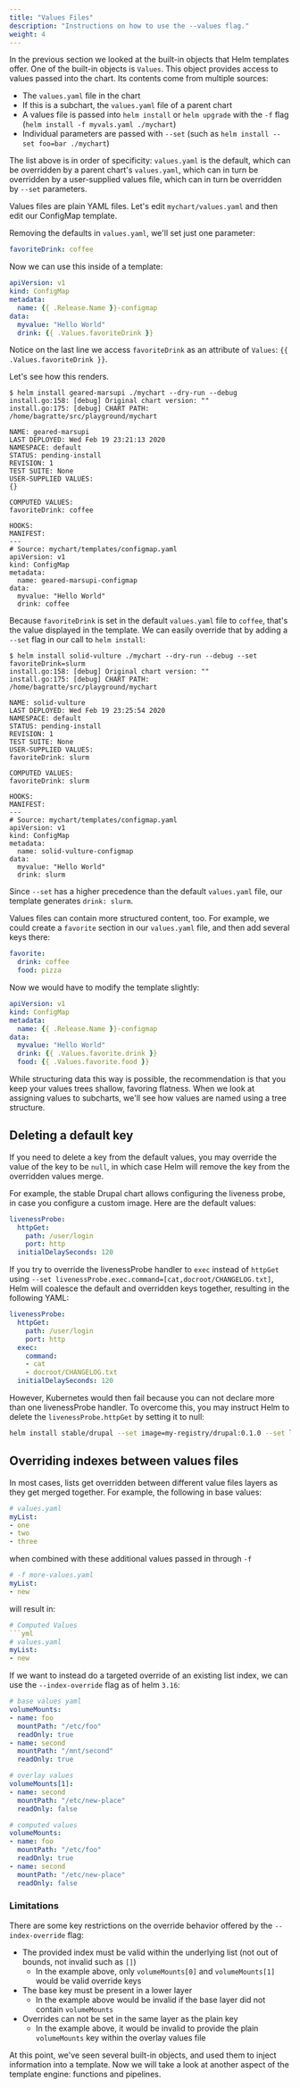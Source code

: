 ```yaml
---
title: "Values Files"
description: "Instructions on how to use the --values flag."
weight: 4
---
```


In the previous section we looked at the built-in objects that Helm templates
offer. One of the built-in objects is `Values`. This object provides access to
values passed into the chart. Its contents come from multiple sources:

- The `values.yaml` file in the chart
- If this is a subchart, the `values.yaml` file of a parent chart
- A values file is passed into `helm install` or `helm upgrade` with the `-f`
  flag (`helm install -f myvals.yaml ./mychart`)
- Individual parameters are passed with `--set` (such as `helm install --set foo=bar
  ./mychart`)

The list above is in order of specificity: `values.yaml` is the default, which
can be overridden by a parent chart's `values.yaml`, which can in turn be
overridden by a user-supplied values file, which can in turn be overridden by
`--set` parameters.

Values files are plain YAML files. Let's edit `mychart/values.yaml` and then
edit our ConfigMap template.

Removing the defaults in `values.yaml`, we'll set just one parameter:

```yaml
favoriteDrink: coffee
```

Now we can use this inside of a template:

```yaml
apiVersion: v1
kind: ConfigMap
metadata:
  name: {{ .Release.Name }}-configmap
data:
  myvalue: "Hello World"
  drink: {{ .Values.favoriteDrink }}
```

Notice on the last line we access `favoriteDrink` as an attribute of `Values`:
`{{ .Values.favoriteDrink }}`.

Let's see how this renders.

```console
$ helm install geared-marsupi ./mychart --dry-run --debug
install.go:158: [debug] Original chart version: ""
install.go:175: [debug] CHART PATH: /home/bagratte/src/playground/mychart

NAME: geared-marsupi
LAST DEPLOYED: Wed Feb 19 23:21:13 2020
NAMESPACE: default
STATUS: pending-install
REVISION: 1
TEST SUITE: None
USER-SUPPLIED VALUES:
{}

COMPUTED VALUES:
favoriteDrink: coffee

HOOKS:
MANIFEST:
---
# Source: mychart/templates/configmap.yaml
apiVersion: v1
kind: ConfigMap
metadata:
  name: geared-marsupi-configmap
data:
  myvalue: "Hello World"
  drink: coffee
```

Because `favoriteDrink` is set in the default `values.yaml` file to `coffee`,
that's the value displayed in the template. We can easily override that by
adding a `--set` flag in our call to `helm install`:

```console
$ helm install solid-vulture ./mychart --dry-run --debug --set favoriteDrink=slurm
install.go:158: [debug] Original chart version: ""
install.go:175: [debug] CHART PATH: /home/bagratte/src/playground/mychart

NAME: solid-vulture
LAST DEPLOYED: Wed Feb 19 23:25:54 2020
NAMESPACE: default
STATUS: pending-install
REVISION: 1
TEST SUITE: None
USER-SUPPLIED VALUES:
favoriteDrink: slurm

COMPUTED VALUES:
favoriteDrink: slurm

HOOKS:
MANIFEST:
---
# Source: mychart/templates/configmap.yaml
apiVersion: v1
kind: ConfigMap
metadata:
  name: solid-vulture-configmap
data:
  myvalue: "Hello World"
  drink: slurm
```

Since `--set` has a higher precedence than the default `values.yaml` file, our
template generates `drink: slurm`.

Values files can contain more structured content, too. For example, we could
create a `favorite` section in our `values.yaml` file, and then add several keys
there:

```yaml
favorite:
  drink: coffee
  food: pizza
```

Now we would have to modify the template slightly:

```yaml
apiVersion: v1
kind: ConfigMap
metadata:
  name: {{ .Release.Name }}-configmap
data:
  myvalue: "Hello World"
  drink: {{ .Values.favorite.drink }}
  food: {{ .Values.favorite.food }}
```

While structuring data this way is possible, the recommendation is that you keep
your values trees shallow, favoring flatness. When we look at assigning values
to subcharts, we'll see how values are named using a tree structure.

## Deleting a default key

If you need to delete a key from the default values, you may override the value
of the key to be `null`, in which case Helm will remove the key from the
overridden values merge.

For example, the stable Drupal chart allows configuring the liveness probe, in
case you configure a custom image. Here are the default values:
```yaml
livenessProbe:
  httpGet:
    path: /user/login
    port: http
  initialDelaySeconds: 120
```

If you try to override the livenessProbe handler to `exec` instead of `httpGet`
using `--set livenessProbe.exec.command=[cat,docroot/CHANGELOG.txt]`, Helm will
coalesce the default and overridden keys together, resulting in the following
YAML:
```yaml
livenessProbe:
  httpGet:
    path: /user/login
    port: http
  exec:
    command:
    - cat
    - docroot/CHANGELOG.txt
  initialDelaySeconds: 120
```

However, Kubernetes would then fail because you can not declare more than one
livenessProbe handler. To overcome this, you may instruct Helm to delete the
`livenessProbe.httpGet` by setting it to null:
```sh
helm install stable/drupal --set image=my-registry/drupal:0.1.0 --set livenessProbe.exec.command=[cat,docroot/CHANGELOG.txt] --set livenessProbe.httpGet=null
```

## Overriding indexes between values files
In most cases, lists get overridden between different value files layers as they get merged together. For example, the following in base values:
```yml
# values.yaml
myList:
- one
- two
- three
```
when combined with these additional values passed in through `-f`
```yml
# -f more-values.yaml
myList:
- new
```
will result in:
```yml
# Computed Values
```yml
# values.yaml
myList:
- new
```

If we want to instead do a targeted override of an existing list index, we can use the `--index-override` flag as of helm `3.16`:

```yml
# base values yaml
volumeMounts:
- name: foo
  mountPath: "/etc/foo"
  readOnly: true
- name: second
  mountPath: "/mnt/second"
  readOnly: true
```

```yml
# overlay values
volumeMounts[1]:
- name: second
  mountPath: "/etc/new-place"
  readOnly: false
```

```yml
# computed values
volumeMounts:
- name: foo
  mountPath: "/etc/foo"
  readOnly: true
- name: second
  mountPath: "/etc/new-place"
  readOnly: false
```

### Limitations
There are some key restrictions on the override behavior offered by the `--index-override` flag:
- The provided index must be valid within the underlying list (not out of bounds, not invalid such as `[]`)
  - In the example above, only `volumeMounts[0]` and `volumeMounts[1]` would be valid override keys
- The base key must be present in a lower layer
  - In the example above would be invalid if the base layer did not contain `volumeMounts`
- Overrides can not be set in the same layer as the plain key
  - In the example above, it would be invalid to provide the plain `volumeMounts` key within the overlay values file


At this point, we've seen several built-in objects, and used them to inject
information into a template. Now we will take a look at another aspect of the
template engine: functions and pipelines.
